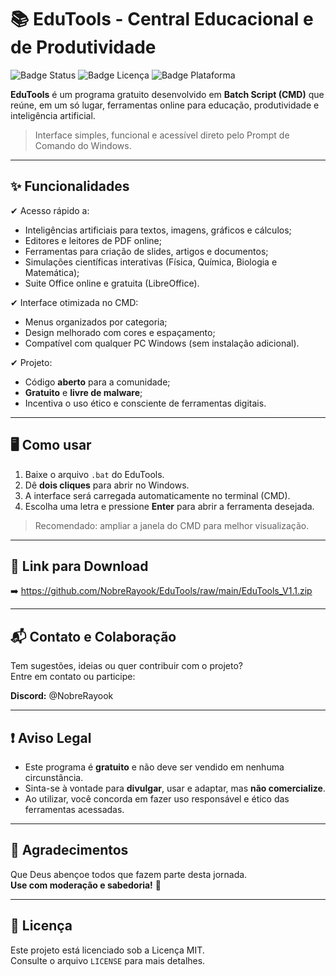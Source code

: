 # 📚 EduTools - Central Educacional e de Produtividade

![Badge Status](https://img.shields.io/badge/status-em%20desenvolvimento-blue)
![Badge Licença](https://img.shields.io/badge/licen%C3%A7a-MIT-green)
![Badge Plataforma](https://img.shields.io/badge/plataforma-Windows-lightgrey)

**EduTools** é um programa gratuito desenvolvido em **Batch Script (CMD)** que reúne, em um só lugar, ferramentas online para educação, produtividade e inteligência artificial.

> Interface simples, funcional e acessível direto pelo Prompt de Comando do Windows.

---

## ✨ Funcionalidades

✔ Acesso rápido a:
- Inteligências artificiais para textos, imagens, gráficos e cálculos;
- Editores e leitores de PDF online;
- Ferramentas para criação de slides, artigos e documentos;
- Simulações científicas interativas (Física, Química, Biologia e Matemática);
- Suite Office online e gratuita (LibreOffice).

✔ Interface otimizada no CMD:
- Menus organizados por categoria;
- Design melhorado com cores e espaçamento;
- Compatível com qualquer PC Windows (sem instalação adicional).

✔ Projeto:
- Código **aberto** para a comunidade;
- **Gratuito** e **livre de malware**;
- Incentiva o uso ético e consciente de ferramentas digitais.

---

## 🖥️ Como usar

1. Baixe o arquivo `.bat` do EduTools.
2. Dê **dois cliques** para abrir no Windows.
3. A interface será carregada automaticamente no terminal (CMD).
4. Escolha uma letra e pressione **Enter** para abrir a ferramenta desejada.

> Recomendado: ampliar a janela do CMD para melhor visualização.

---

## 🔗 Link para Download

➡️ https://github.com/NobreRayook/EduTools/raw/main/EduTools_V1.1.zip

---

## 📬 Contato e Colaboração

Tem sugestões, ideias ou quer contribuir com o projeto?  
Entre em contato ou participe:

**Discord:** @NobreRayook

---

## ❗ Aviso Legal

- Este programa é **gratuito** e não deve ser vendido em nenhuma circunstância.  
- Sinta-se à vontade para **divulgar**, usar e adaptar, mas **não comercialize**.  
- Ao utilizar, você concorda em fazer uso responsável e ético das ferramentas acessadas.

---

## 🙏 Agradecimentos

Que Deus abençoe todos que fazem parte desta jornada.  
**Use com moderação e sabedoria!** 💙

---

## 📄 Licença

Este projeto está licenciado sob a Licença MIT.  
Consulte o arquivo `LICENSE` para mais detalhes.
